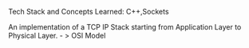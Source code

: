 Tech Stack and Concepts Learned: C++,Sockets

An implementation of a TCP IP Stack starting from Application Layer to Physical Layer. - > OSI Model
